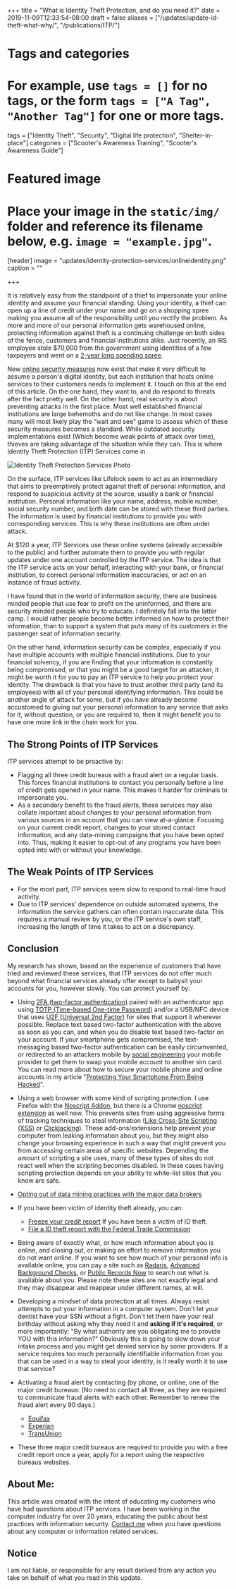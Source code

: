+++
title = "What is Identity Theft Protection, and do you need it?"
date = 2019-11-09T12:33:54-08:00
draft = false
aliases = ["/updates/update-id-theft-what-why/", "/publications/ITP/"]
# Tags and categories
# For example, use `tags = []` for no tags, or the form `tags = ["A Tag", "Another Tag"]` for one or more tags.
tags = ["Identity Theft", "Security", "Digital life protection", "Shelter-in-place"]
categories = ["Scooter's Awareness Training", "Scooter's Awareness Guide"]
# Featured image
# Place your image in the `static/img/` folder and reference its filename below, e.g. `image = "example.jpg"`.
[header]
image = "updates/identity-protection-services/onlineidentity.png"
caption = ""

+++

It is relatively easy from the standpoint of a thief to impersonate your online identity and assume your financial standing. Using your identity, a thief can open up a line of credit under your name and go on a shopping spree making you assume all of the responsibility until you rectify the problem. As more and more of our personal information gets warehoused online, protecting information against theft is a continuing challenge on both sides of the fence, customers and financial institutions alike. Just recently, an IRS employee stole $70,000 from the government using identities of a few taxpayers and went on a [2-year long spending spree](https://qz.com/1723855/an-irs-employee-stole-identities-went-on-spending-spree/).

New [online security measures](http://www.scottrlarson.com/updates/update-smartphone-protection/) now exist that make it very difficult to assume a person's digital identity, but each institution that hosts online services to their customers needs to implement it. I touch on this at the end of this article. On the one hand, they want to, and do respond to threats after the fact pretty well. On the other hand, real security is about  preventing attacks in the first place.  Most well established financial institutions are large behemoths and do not like change. In most cases many will most likely play the “wait and see” game to assess which of these security measures becomes a standard. While outdated security implementations exist (Which become weak points of attack over time), thieves are taking advantage of the situation while they can. This is where Identity Theft Protection (ITP) Services come in.

![Identity Theft Protection Services Photo](/img/updates/identity-protection-services/identity-theft-protection-services.jpg)

On the surface, ITP services like Lifelock seem to act as an intermediary that aims to preemptively protect against theft of personal information, and respond to suspicious activity at the source, usually a bank or financial institution. Personal information like your name, address, mobile number, social security number, and birth date can be stored with these third parties. The information is used by financial institutions to provide you with corresponding services. This is why these institutions are often under attack.

At $120 a year, ITP Services use these online systems (already accessible to the public) and further automate them to provide you with regular updates under one account controlled by the ITP service. The idea is that the ITP service acts on your behalf, interacting with your bank, or financial institution, to correct personal information inaccuracies, or act on an instance of fraud activity.
 
I have found that in the world of information security, there are business minded people that use fear to profit on the uninformed, and there are security minded people who try to educate. I definitely fall into the latter camp. I would rather people become better informed on how to protect their information, than to support a system that puts many of its customers in the passenger seat of information security.

On the other hand, information security can be complex, especially if you have multiple accounts with multiple financial institutions. Due to your financial solvency, if you are finding that your information is constantly being compromised, or that you might be a good target for an attacker, it might be worth it for you to pay an ITP service to help you protect your identity. The drawback is that you have to trust another third party (and its employees) with all of your personal identifying information. This could be another angle of attack for some, but if you have already become accustomed to giving out your personal information to any service that asks for it, without question, or you are required to, then it might benefit you to have one more link in the chain work for you.


## The Strong Points of ITP Services

ITP services attempt to be proactive by: 

- Flagging all three credit bureaus with a fraud alert on a regular basis. This forces financial institutions to contact you personally before a line of credit gets opened in your name. This makes it harder for criminals to impersonate you.
- As a secondary benefit to the fraud alerts, these services may also collate important about changes to your personal information from various sources in an account that you can view at-a-glance. Focusing on your current credit report, changes to your stored contact information, and any data-mining campaigns that you have been opted into. Thus, making it easier to opt-out of any programs you have been opted into with or without your knowledge.


## The Weak Points of ITP Services

- For the most part, ITP services seem slow to respond to real-time fraud activity.
- Due to ITP services’ dependence on outside automated systems, the information the service gathers can often contain inaccurate data. This requires a manual review by you, or the ITP service's own staff, increasing the length of time it takes to act on a discrepancy.



## Conclusion

My research has shown, based on the experience of customers that have tried and reviewed these services, that ITP services do not offer much beyond what financial services already offer except to babysit your accounts for you, however slowly. You can protect yourself by:


- Using [2FA (two-factor authentication)](https://en.wikipedia.org/wiki/Multi-factor_authentication) paired with an authenticator app using [TOTP (Time-based One-time Password)](https://en.wikipedia.org/wiki/Time-based_One-time_Password_algorithm) and/or a USB/NFC device that uses [U2F (Universal 2nd Factor)](https://en.wikipedia.org/wiki/Universal_2nd_Factor) for sites that support it wherever possible. Replace text based two-factor authentication with the above as soon as you can, and when you do disable text based two-factor on your account. If your smartphone gets compromised, the text-messaging based two-factor authentication can be easily circumvented, or redirected to an attackers mobile by [social engineering](https://en.wikipedia.org/wiki/Social_engineering_(security)) your mobile provider to get them to swap your mobile account to another sim card. You can read more about how to secure your mobile phone and online accounts in my article "[Protecting Your Smartphone From Being Hacked](http://www.scottrlarson.com/updates/update-smartphone-protection/)".
- Using a web browser with some kind of scripting protection. I use Firefox with the [Noscript Addon](https://addons.mozilla.org/en-US/firefox/addon/noscript/), but there is a Chrome [noscript extension](https://chrome.google.com/webstore/detail/noscript/doojmbjmlfjjnbmnoijecmcbfeoakpjm) as well now. This prevents sites from using aggressive forms of tracking techniques to steal information \([Like Cross-Site Scripting (XSS)](https://en.wikipedia.org/wiki/Cross-site_scripting) or [Clickjacking](https://en.wikipedia.org/wiki/Clickjacking)\). These add-ons/extensions help prevent your computer from leaking information about you, but they might also change your browsing experience in such a way that might prevent you from accessing certain areas of specific websites. Depending the amount of scripting a site uses, many of these types of sites do not react well when the scripting becomes disabled.  In these cases having scripting protection depends on your ability to white-list sites that you know are safe.

- [Opting out of data mining practices with the major data brokers](https://www.stopdatamining.me/opt-out-list/)
- If you have been victim of identity theft already, you can: 
	- [Freeze your credit report]( https://www.consumer.ftc.gov/articles/0497-credit-freeze-faqs#place) If you have been a victim of ID theft.
	- [File a ID theft report with the Federal Trade Commission](https://www.identitytheft.gov/)

- Being aware of exactly what, or how much information about you is online, and closing out, or making an effort to remove information you do not want online. If you want to see how much of your personal info is available online, you can pay a site such as [Radaris](https://radaris.com/), [Advanced Background Checks](https://www.advancedbackgroundchecks.com/), or [Public Records Now](https://www.publicrecordsnow.com/) to search out what is available about you. Please note these sites are not exactly legal and they may disappear and reappear under different names, at will.
- Developing a mindset of data protection at all times. Always resist attempts to put your information in a computer system. Don't let your dentist have your SSN without a fight. Don't let them have your real birthday without asking why they need it and **asking if it's required**, or more importantly: "By what authority are you obligating me to provide YOU with this information?" Obviously this is going to slow down your intake process and you might get denied service by some providers. If a service requires too much personally identifiable information from you that can be used in a way to steal your identity, is it really worth it to use that service?
- Activating a fraud alert by contacting (by phone, or online, one of the major credit bureaus: (No need to contact all three, as they are required to communicate fraud alerts with each other. Remember to renew the fraud alert every 90 days.)
	- [Equifax](https://www.alerts.equifax.com/AutoFraud_Online/jsp/fraudAlert.jsp)
    - [Experian](https://www.experian.com/fraud/center.html)
    - [TransUnion](https://www.transunion.com/fraud-alerts)
- These three major credit bureaus are required to provide you with a free credit report once a year, apply for a report using the respective bureaus websites.

## About Me:

This article was created with the intent of educating my customers who have had questions about ITP services. I have been working in the computer industry for over 20 years, educating the public about best practices with information security. [Contact me](http://scottrlarson.com/#contact) when you have questions about any computer or information related services. 

## Notice

I am not liable, or responsible for any result derived from any action you take on behalf of what you read in this update.
